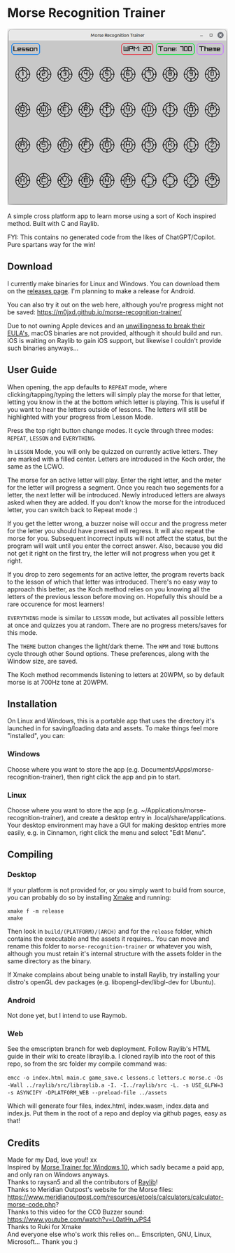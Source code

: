 # Morse Recognition Trainer

![screenshot](assets/screenshot.png)

A simple cross platform app to learn morse using a sort of Koch inspired method. 
Built with C and Raylib.

FYI: This contains no generated code from the likes of ChatGPT/Copilot. Pure spartans way for the win!

## Download
I currently make binaries for Linux and Windows. You can download them on the [releases page](https://github.com/M0JXD/morse-recognition-trainer/releases).
I'm planning to make a release for Android.

You can also try it out on the web here, although you're progress might not be saved: https://m0jxd.github.io/morse-recognition-trainer/

Due to not owning Apple devices and an [unwillingness to break their EULA's](https://www.google.com/search?q=is+cross+compiling+for+mac+allowed&hl=en), 
macOS binaries are not provided, although it should build and run. iOS is waiting on Raylib to gain iOS support, but likewise I couldn't provide such binaries anyways...

## User Guide

When opening, the app defaults to `REPEAT` mode, where clicking/tapping/typing the letters will simply play the morse for that letter, letting you know in the at the bottom which letter is playing. This is useful if you want to hear the letters outside of lessons. The letters will still be highlighted with your progress from Lesson Mode.

Press the top right button change modes. It cycle through three modes: `REPEAT`, `LESSON` and `EVERYTHING`.

In `LESSON` Mode, you will only be quizzed on currently active letters. They are marked with a filled center.
Letters are introduced in the Koch order, the same as the LCWO.

The morse for an active letter will play. Enter the right letter, and the meter for the letter will progress a segment.
Once you reach two segements for a letter, the next letter will be introduced. Newly introduced letters are always asked when they are added.
If you don't know the morse for the introduced letter, you can switch back to Repeat mode :)

If you get the letter wrong, a buzzer noise will occur and the progress meter for the letter you should have pressed will regress.
It will also repeat the morse for you. Subsequent incorrect inputs will not affect the status, but the program will wait until you enter the correct answer. Also, because you did not get it right on the first try, the letter will not progress when you get it right.

If you drop to zero segements for an active letter, the program reverts back to the lesson of which that letter was introduced. There's no easy way to approach this better, as the Koch method relies on you knowing all the letters of the previous lesson before moving on. Hopefully this should be a rare occurence for most learners!

`EVERYTHING` mode is similar to `LESSON` mode, but activates all possible letters at once and quizzes you at random. 
There are no progress meters/saves for this mode.

The `THEME` button changes the light/dark theme. The `WPM` and `TONE` buttons cycle through other Sound options.
These preferences, along with the Window size, are saved.

The Koch method recommends listening to letters at 20WPM, so by default morse is at 700Hz tone at 20WPM.

## Installation

On Linux and Windows, this is a portable app that uses the directory it's launched in for saving/loading data and assets.
To make things feel more "installed", you can:

### Windows
Choose where you want to store the app (e.g. Documents\Apps\morse-recognition-trainer), then right click the app and pin to start.

### Linux
Choose where you want to store the app (e.g. ~/Applications/morse-recognition-trainer), and create a desktop entry in .local/share/applications.
Your desktop environment may have a GUI for making desktop entries more easily, e.g. in Cinnamon, right click the menu and select "Edit Menu".

## Compiling

### Desktop
If your platform is not provided for, or you simply want to build from source, you can probably do so by installing [Xmake](https://xmake.io/#/guide/installation) and running:

```
xmake f -m release
xmake
```

Then look in `build/(PLATFORM)/(ARCH)` and for the `release` folder, which contains the executable and the assets it requires.. 
You can move and rename this folder to `morse-recognition-trainer` or whatever you wish, although you must retain it's internal structure with the assets folder in the same directory as the binary.

If Xmake complains about being unable to install Raylib, try installing your distro's openGL dev packages (e.g. libopengl-dev/libgl-dev for Ubuntu). 

### Android

Not done yet, but I intend to use Raymob.

### Web

See the emscripten branch for web deployment. Follow Raylib's HTML guide in their wiki to create libraylib.a. I cloned raylib into the root of this repo, so from the src folder my compile command was:

`emcc -o index.html main.c game_save.c lessons.c letters.c morse.c -Os -Wall ../raylib/src/libraylib.a -I. -I../raylib/src -L. -s USE_GLFW=3 -s ASYNCIFY -DPLATFORM_WEB --preload-file ../assets`

Which will generate four files, index.html, index.wasm, index.data and index.js. Put them in the root of a repo and deploy via github pages, easy as that!

## Credits
Made for my Dad, love you!! xx <br>
Inspired by [Morse Trainer for Windows 10](https://apps.microsoft.com/detail/9wzdncrdlzhg?hl=en-us&gl=US), which sadly became a paid app, and only ran on Windows anyways. <br>
Thanks to raysan5 and all the contributors of [Raylib](https://www.raylib.com/)! <br>
Thanks to Meridian Outpost's website for the Morse files: https://www.meridianoutpost.com/resources/etools/calculators/calculator-morse-code.php? <br>
Thanks to this video for the CC0 Buzzer sound: https://www.youtube.com/watch?v=L0atHn_vPS4 <br>
Thanks to Ruki for Xmake <br>
And everyone else who's work this relies on... Emscripten, GNU, Linux, Microsoft... Thank you :)